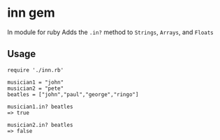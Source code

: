 # inn gem
In module for ruby
Adds the `.in?` method to `Strings`, `Arrays`, and `Floats`


## Usage
```
require './inn.rb'

musician1 = "john"
musician2 = "pete"
beatles = ["john","paul","george","ringo"]

musician1.in? beatles
=> true

musician2.in? beatles
=> false
```

